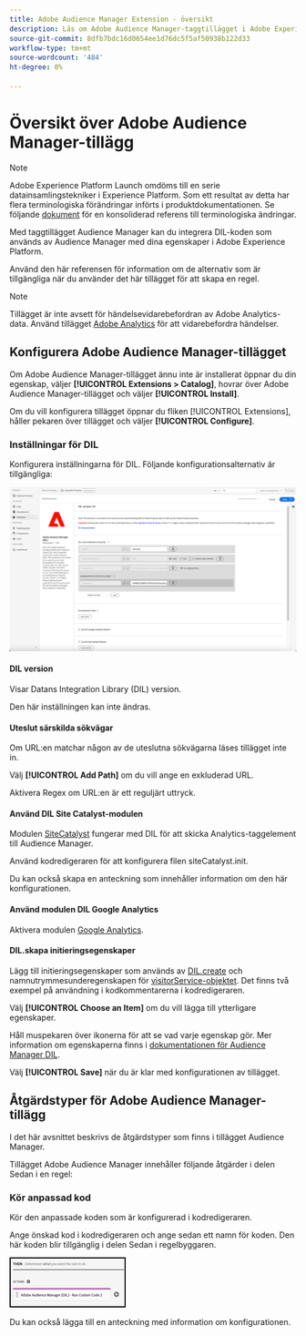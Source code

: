 ```yaml
---
title: Adobe Audience Manager Extension - översikt
description: Läs om Adobe Audience Manager-taggtillägget i Adobe Experience Platform.
source-git-commit: 8dfb7bdc16d0654ee1d76dc5f5af50938b122d33
workflow-type: tm+mt
source-wordcount: '484'
ht-degree: 0%

---
```


# Översikt över Adobe Audience Manager-tillägg

>[!NOTE]
>
>Adobe Experience Platform Launch omdöms till en serie datainsamlingstekniker i Experience Platform. Som ett resultat av detta har flera terminologiska förändringar införts i produktdokumentationen. Se följande [dokument](../../../term-updates.md) för en konsoliderad referens till terminologiska ändringar.

Med taggtillägget Audience Manager kan du integrera DIL-koden som används av Audience Manager med dina egenskaper i Adobe Experience Platform.

Använd den här referensen för information om de alternativ som är tillgängliga när du använder det här tillägget för att skapa en regel.

>[!NOTE]
>
>Tillägget är inte avsett för händelsevidarebefordran av Adobe Analytics-data. Använd tillägget [Adobe Analytics](../analytics/overview.md) för att vidarebefordra händelser.

## Konfigurera Adobe Audience Manager-tillägget

Om Adobe Audience Manager-tillägget ännu inte är installerat öppnar du din egenskap, väljer **[!UICONTROL Extensions > Catalog]**, hovrar över Adobe Audience Manager-tillägget och väljer **[!UICONTROL Install]**.

Om du vill konfigurera tillägget öppnar du fliken [!UICONTROL Extensions], håller pekaren över tillägget och väljer **[!UICONTROL Configure]**.

### Inställningar för DIL

Konfigurera inställningarna för DIL. Följande konfigurationsalternativ är tillgängliga:

![](../../../images/ext-aam-config.png)

#### DIL version

Visar Datans Integration Library (DIL) version.

Den här inställningen kan inte ändras.

#### Uteslut särskilda sökvägar

Om URL:en matchar någon av de uteslutna sökvägarna läses tillägget inte in.

Välj **[!UICONTROL Add Path]** om du vill ange en exkluderad URL.

Aktivera Regex om URL:en är ett reguljärt uttryck.

#### Använd DIL Site Catalyst-modulen

Modulen [SiteCatalyst](https://experiencecloud.adobe.com/resources/help/en_US/aam/r_dil_sc_init.html) fungerar med DIL för att skicka Analytics-taggelement till Audience Manager.

Använd kodredigeraren för att konfigurera filen siteCatalyst.init.

Du kan också skapa en anteckning som innehåller information om den här konfigurationen.

#### Använd modulen DIL Google Analytics

Aktivera modulen [Google Analytics](https://experiencecloud.adobe.com/resources/help/en_US/aam/dil-google-universal-analytics.html).

#### DIL.skapa initieringsegenskaper

Lägg till initieringsegenskaper som används av [DIL.create](https://experiencecloud.adobe.com/resources/help/en_US/aam/r_dil_create.html) och namnutrymmesunderegenskapen för [visitorService-objektet](https://experiencecloud.adobe.com/resources/help/en_US/aam/r_dil_visitor_service.html). Det finns två exempel på användning i kodkommentarerna i kodredigeraren.

Välj **[!UICONTROL Choose an Item]** om du vill lägga till ytterligare egenskaper.

Håll muspekaren över ikonerna för att se vad varje egenskap gör. Mer information om egenskaperna finns i [dokumentationen för Audience Manager DIL](https://experiencecloud.adobe.com/resources/help/en_US/aam/r_dil_create.html).

Välj **[!UICONTROL Save]** när du är klar med konfigurationen av tillägget.

## Åtgärdstyper för Adobe Audience Manager-tillägg

I det här avsnittet beskrivs de åtgärdstyper som finns i tillägget Audience Manager.

Tillägget Adobe Audience Manager innehåller följande åtgärder i delen Sedan i en regel:

### Kör anpassad kod

Kör den anpassade koden som är konfigurerad i kodredigeraren.

Ange önskad kod i kodredigeraren och ange sedan ett namn för koden. Den här koden blir tillgänglig i delen Sedan i regelbyggaren.

![](../../../images/ext-aam-then.png)

Du kan också lägga till en anteckning med information om konfigurationen.

